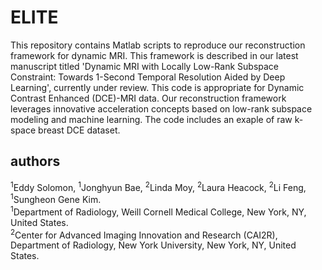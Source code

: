 # ELITE
This repository contains Matlab scripts to reproduce our reconstruction framework for dynamic MRI. This framework is described in our latest manuscript titled 'Dynamic MRI with Locally Low-Rank Subspace Constraint: Towards 1-Second Temporal Resolution Aided by Deep Learning', currently under review. This code is appropriate for Dynamic Contrast Enhanced (DCE)-MRI data. Our reconstruction framework leverages innovative acceleration concepts based on low-rank subspace modeling and machine learning. The code includes an exaple of raw k-space breast DCE dataset. 

## authors
<sup>1</sup>Eddy Solomon, <sup>1</sup>Jonghyun Bae, <sup>2</sup>Linda Moy, <sup>2</sup>Laura Heacock, <sup>2</sup>Li Feng, <sup>1</sup>Sungheon Gene Kim.<br />
<sup>1</sup>Department of Radiology, Weill Cornell Medical College, New York, NY, United States.<br /> 
<sup>2</sup>Center for Advanced Imaging Innovation and Research (CAI2R), Department of Radiology, New York University, New York, NY, United States.









